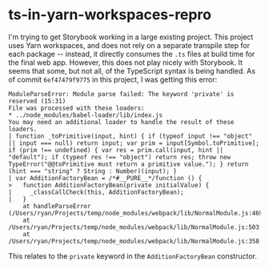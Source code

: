 # ts-in-yarn-workspaces-repro

I'm trying to get Storybook working in a large existing project. This project uses Yarn workspaces, and does not rely on a separate transpile step for each package -- instead, it directly consumes the `.ts` files at build time for the final web app. However, this does not play nicely with Storybook. It seems that some, but not all, of the TypeScript syntax is being handled. As of commit `6ef47479f9775` in this project, I was getting this error:

    ModuleParseError: Module parse failed: The keyword 'private' is reserved (15:31)
    File was processed with these loaders:
    * ../node_modules/babel-loader/lib/index.js
    You may need an additional loader to handle the result of these loaders.
    | function _toPrimitive(input, hint) { if (typeof input !== "object" || input === null) return input; var prim = input[Symbol.toPrimitive]; if (prim !== undefined) { var res = prim.call(input, hint || "default"); if (typeof res !== "object") return res; throw new TypeError("@@toPrimitive must return a primitive value."); } return (hint === "string" ? String : Number)(input); }
    | var AdditionFactoryBean = /*#__PURE__*/function () {
    >   function AdditionFactoryBean(private initialValue) {
    |     _classCallCheck(this, AdditionFactoryBean);
    |   }
        at handleParseError (/Users/ryan/Projects/temp/node_modules/webpack/lib/NormalModule.js:469:19)
        at /Users/ryan/Projects/temp/node_modules/webpack/lib/NormalModule.js:503:5
        at /Users/ryan/Projects/temp/node_modules/webpack/lib/NormalModule.js:358:12



This relates to the `private` keyword in the `AdditionFactoryBean` constructor.